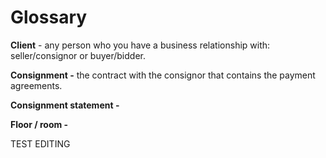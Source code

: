 # Glossary

**Client** - any person who you have a business relationship with: seller/consignor or buyer/bidder.

**Consignment -** the contract with the consignor that contains the payment agreements.

**Consignment statement -**

**Floor / room -**

TEST EDITING

